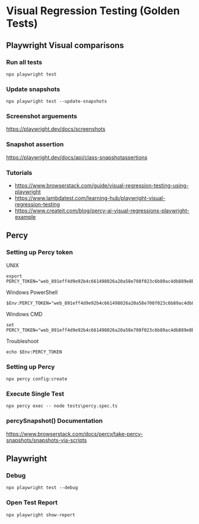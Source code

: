 # Visual Regression Testing (Golden Tests)

## Playwright Visual comparisons

### Run all tests
```
npx playwright test
```

### Update snapshots
```
npx playwright test --update-snapshots
```

### Screenshot arguements
https://playwright.dev/docs/screenshots

### Snapshot assertion
https://playwright.dev/docs/api/class-snapshotassertions

### Tutorials
* https://www.browserstack.com/guide/visual-regression-testing-using-playwright
* https://www.lambdatest.com/learning-hub/playwright-visual-regression-testing
* https://www.createit.com/blog/percy-ai-visual-regressions-playwright-example

## Percy

### Setting up Percy token

UNIX
```
export PERCY_TOKEN="web_891eff4d9e92b4c661498026a20a58e708f023c6b89ac4db889e8b95b55423dc"
```

Windows PowerShell
```
$Env:PERCY_TOKEN="web_891eff4d9e92b4c661498026a20a58e708f023c6b89ac4db889e8b95b55423dc"
```

Windows CMD
```
set PERCY_TOKEN="web_891eff4d9e92b4c661498026a20a58e708f023c6b89ac4db889e8b95b55423dc"
```

Troubleshoot
```
echo $Env:PERCY_TOKEN
```

### Setting up Percy
```
npx percy config:create
```

### Execute Single Test
```
npx percy exec -- node tests\percy.spec.ts
```

### percySnapshot() Documentation
https://www.browserstack.com/docs/percy/take-percy-snapshots/snapshots-via-scripts

## Playwright

### Debug
```
npx playwright test --debug
```

### Open Test Report
```
npx playwright show-report
```
